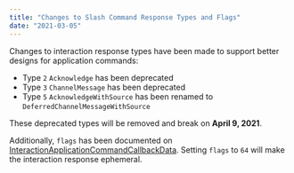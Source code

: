 ```yaml
---
title: "Changes to Slash Command Response Types and Flags"
date: "2021-03-05"
---
```


Changes to interaction response types have been made to support better designs for application commands:

* Type `2` `Acknowledge` has been deprecated
* Type `3` `ChannelMessage` has been deprecated
* Type `5` `AcknowledgeWithSource` has been renamed to `DeferredChannelMessageWithSource`

These deprecated types will be removed and break on **April 9, 2021**.

Additionally, `flags` has been documented on [InteractionApplicationCommandCallbackData](/docs/interactions/receiving-and-responding#interaction-response-object-interaction-callback-data-structure). Setting `flags` to `64` will make the interaction response ephemeral.
